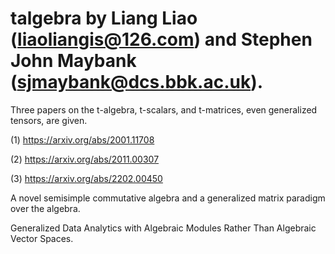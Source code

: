 # talgebra by Liang Liao (liaoliangis@126.com) and Stephen John Maybank (sjmaybank@dcs.bbk.ac.uk). 
Three papers on the t-algebra, t-scalars, and t-matrices, even generalized tensors, are given. 

(1) https://arxiv.org/abs/2001.11708

(2) https://arxiv.org/abs/2011.00307

(3) https://arxiv.org/abs/2202.00450

A novel semisimple commutative algebra and a generalized matrix paradigm over the algebra.  

Generalized Data Analytics with Algebraic Modules Rather Than Algebraic Vector Spaces.   
